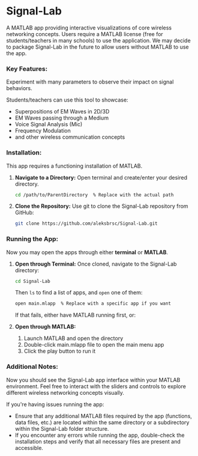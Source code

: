# Signal-Lab
A MATLAB app providing interactive visualizations of core wireless networking concepts.
Users require a MATLAB license (free for students/teachers in many schools) to use the application.
We may decide to package Signal-Lab in the future to allow users without MATLAB to use the app.

### Key Features:
Experiment with many parameters to observe their impact on signal behaviors.

Students/teachers can use this tool to showcase:
- Superpositions of EM Waves in 2D/3D
- EM Waves passing through a Medium
- Voice Signal Analysis (Mic)
- Frequency Modulation
- and other wireless communication concepts


### Installation:
This app requires a functioning installation of MATLAB. 

1. **Navigate to a Directory:**
   Open terminal and create/enter your desired directory.
    ```bash
   cd /path/to/ParentDirectory  % Replace with the actual path
   ```
    
2. **Clone the Repository:**
   Use git to clone the Signal-Lab repository from GitHub:
   ```bash
   git clone https://github.com/aleksbrsc/Signal-Lab.git
   ```

### Running the App:
Now you may open the apps through either **terminal** or **MATLAB**.

1. **Open through Terminal:**
   Once cloned, navigate to the Signal-Lab directory:
   ```bash
   cd Signal-Lab
   ```
   Then `ls` to find a list of apps, and `open` one of them:
   ```bash
   open main.mlapp  % Replace with a specific app if you want
   ```
   If that fails, either have MATLAB running first, or:

2. **Open through MATLAB:** 
   1. Launch MATLAB and open the directory
   2. Double-click main.mlapp file to open the main menu app
   3. Click the play button to run it

### Additional Notes:
Now you should see the Signal-Lab app interface within your MATLAB environment. Feel free to interact with the sliders and controls to explore different wireless networking concepts visually.

If you're having issues running the app:
* Ensure that any additional MATLAB files required by the app (functions, data files, etc.) are located within the same directory or a subdirectory within the Signal-Lab folder structure.
* If you encounter any errors while running the app, double-check the installation steps and verify that all necessary files are present and accessible.
